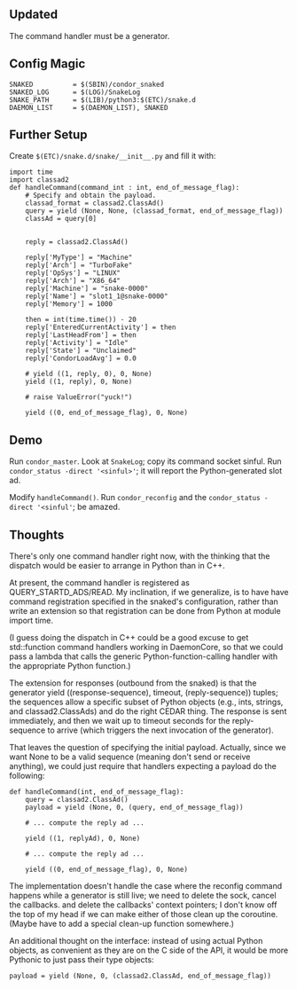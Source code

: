 Updated
-------

The command handler must be a generator.

Config Magic
------------

    SNAKED          = $(SBIN)/condor_snaked
    SNAKED_LOG      = $(LOG)/SnakeLog
    SNAKE_PATH      = $(LIB)/python3:$(ETC)/snake.d
    DAEMON_LIST     = $(DAEMON_LIST), SNAKED

Further Setup
-------------

Create ``$(ETC)/snake.d/snake/__init__.py`` and fill it with:

    import time
    import classad2
    def handleCommand(command_int : int, end_of_message_flag):
        # Specify and obtain the payload.
        classad_format = classad2.ClassAd()
        query = yield (None, None, (classad_format, end_of_message_flag))
        classAd = query[0]


        reply = classad2.ClassAd()

        reply['MyType'] = "Machine"
        reply['Arch'] = "TurboFake"
        reply['OpSys'] = "LINUX"
        reply['Arch'] = "X86_64"
        reply['Machine'] = "snake-0000"
        reply['Name'] = "slot1_1@snake-0000"
        reply['Memory'] = 1000

        then = int(time.time()) - 20
        reply['EnteredCurrentActivity'] = then
        reply['LastHeadFrom'] = then
        reply['Activity'] = "Idle"
        reply['State'] = "Unclaimed"
        reply['CondorLoadAvg'] = 0.0

        # yield ((1, reply, 0), 0, None)
        yield ((1, reply), 0, None)

        # raise ValueError("yuck!")

        yield ((0, end_of_message_flag), 0, None)


Demo
----

Run ``condor_master``.  Look at ``SnakeLog``; copy its command socket
sinful.  Run ``condor_status -direct '<sinful>'``; it will report the
Python-generated slot ad.

Modify ``handleCommand()``.  Run ``condor_reconfig`` and the
``condor_status -direct '<sinful'``; be amazed.

Thoughts
--------

There's only one command handler right now, with the thinking that the
dispatch would be easier to arrange in Python than in C++.

At present, the command handler is registered as QUERY_STARTD_ADS/READ.
My inclination, if we generalize, is to have have command registration
specified in the snaked's configuration, rather than write an extension
so that registration can be done from Python at module import time.

(I guess doing the dispatch in C++ could be a good excuse to get std::function
command handlers working in DaemonCore, so that we could pass a lambda that
calls the generic Python-function-calling handler with the appropriate
Python function.)

The extension for responses (outbound from the snaked) is that the generator
yield ((response-sequence), timeout, (reply-sequence)) tuples; the sequences
allow a specific subset of Python objects (e.g., ints, strings, and
classad2.ClassAds) and do the right CEDAR thing.  The response is sent
immediately, and then we wait up to timeout seconds for the reply-sequence
to arrive (which triggers the next invocation of the generator).

That leaves the question of specifying the initial payload.  Actually, since
we want None to be a valid sequence (meaning don't send or receive anything),
we could just require that handlers expecting a payload do the following:

    def handleCommand(int, end_of_message_flag):
        query = classad2.ClassAd()
        payload = yield (None, 0, (query, end_of_message_flag))

        # ... compute the reply ad ...

        yield ((1, replyAd), 0, None)

        # ... compute the reply ad ...

        yield ((0, end_of_message_flag), 0, None)

The implementation doesn't handle the case where the reconfig command
happens while a generator is still live; we need to delete the sock,
cancel the callbacks. and delete the callbacks' context pointers; I don't
know off the top of my head if we can make either of those clean up the
coroutine.  (Maybe have to add a special clean-up function somewhere.)

An additional thought on the interface: instead of using actual Python
objects, as convenient as they are on the C side of the API, it would be
more Pythonic to just pass their type objects:

    payload = yield (None, 0, (classad2.ClassAd, end_of_message_flag))

